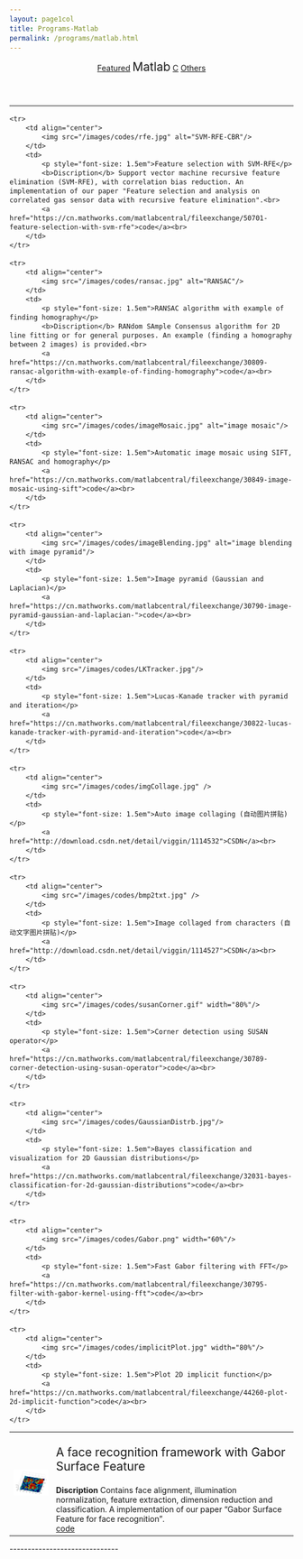 ```yaml
---
layout: page1col
title: Programs-Matlab
permalink: /programs/matlab.html
---
```


<header class="post-header">
	<div class="page-subtitle" >
		<a href="index.html">Featured</a>
		<span style="font-size: 1.5em">Matlab</span>
		<a href="c.html">C</a>
		<a href="others.html">Others</a>
	</div>
</header>

--------------------------------

<table border="0">
	<tr>
		<td style="width:15%" align="center">
			<img src="\images\codes\GSF_code16.png" alt="Gabor Surface Feature"/>
		</td>
		<td>
			<p style="font-size: 1.5em"> A face recognition framework with Gabor Surface Feature</p>
			<b>Discription</b> Contains face alignment, illumination normalization, feature extraction, dimension reduction and classification. A implementation of our paper “Gabor Surface Feature for face recognition”.<br>
			<a href="http://www.mathworks.com/matlabcentral/fileexchange/50697-gabor-surface-feature-for-face-recognition">code</a>
		</td>
	</tr>

	<tr>
		<td align="center">
			<img src="/images/codes/rfe.jpg" alt="SVM-RFE-CBR"/>
		</td>
		<td>
			<p style="font-size: 1.5em">Feature selection with SVM-RFE</p>
			<b>Discription</b> Support vector machine recursive feature elimination (SVM-RFE), with correlation bias reduction. An implementation of our paper "Feature selection and analysis on correlated gas sensor data with recursive feature elimination".<br>
			<a href="https://cn.mathworks.com/matlabcentral/fileexchange/50701-feature-selection-with-svm-rfe">code</a><br>
		</td>
	</tr>

	<tr>
		<td align="center">
			<img src="/images/codes/ransac.jpg" alt="RANSAC"/>
		</td>
		<td>
			<p style="font-size: 1.5em">RANSAC algorithm with example of finding homography</p>
			<b>Discription</b> RANdom SAmple Consensus algorithm for 2D line fitting or for general purposes. An example (finding a homography between 2 images) is provided.<br>
			<a href="https://cn.mathworks.com/matlabcentral/fileexchange/30809-ransac-algorithm-with-example-of-finding-homography">code</a><br>
		</td>
	</tr>

	<tr>
		<td align="center">
			<img src="/images/codes/imageMosaic.jpg" alt="image mosaic"/>
		</td>
		<td>
			<p style="font-size: 1.5em">Automatic image mosaic using SIFT, RANSAC and homography</p>
			<a href="https://cn.mathworks.com/matlabcentral/fileexchange/30849-image-mosaic-using-sift">code</a><br>
		</td>
	</tr>

	<tr>
		<td align="center">
			<img src="/images/codes/imageBlending.jpg" alt="image blending with image pyramid"/>
		</td>
		<td>
			<p style="font-size: 1.5em">Image pyramid (Gaussian and Laplacian)</p>
			<a href="https://cn.mathworks.com/matlabcentral/fileexchange/30790-image-pyramid-gaussian-and-laplacian-">code</a><br>
		</td>
	</tr>

	<tr>
		<td align="center">
			<img src="/images/codes/LKTracker.jpg"/>
		</td>
		<td>
			<p style="font-size: 1.5em">Lucas-Kanade tracker with pyramid and iteration</p>
			<a href="https://cn.mathworks.com/matlabcentral/fileexchange/30822-lucas-kanade-tracker-with-pyramid-and-iteration">code</a><br>
		</td>
	</tr>

	<tr>
		<td align="center">
			<img src="/images/codes/imgCollage.jpg" />
		</td>
		<td>
			<p style="font-size: 1.5em">Auto image collaging (自动图片拼贴)</p>
			<a href="http://download.csdn.net/detail/viggin/1114532">CSDN</a><br>
		</td>
	</tr>

	<tr>
		<td align="center">
			<img src="/images/codes/bmp2txt.jpg" />
		</td>
		<td>
			<p style="font-size: 1.5em">Image collaged from characters (自动文字图片拼贴)</p>
			<a href="http://download.csdn.net/detail/viggin/1114527">CSDN</a><br>
		</td>
	</tr>

	<tr>
		<td align="center">
			<img src="/images/codes/susanCorner.gif" width="80%"/>
		</td>
		<td>
			<p style="font-size: 1.5em">Corner detection using SUSAN operator</p>
			<a href="https://cn.mathworks.com/matlabcentral/fileexchange/30789-corner-detection-using-susan-operator">code</a><br>
		</td>
	</tr>

	<tr>
		<td align="center">
			<img src="/images/codes/GaussianDistrb.jpg"/>
		</td>
		<td>
			<p style="font-size: 1.5em">Bayes classification and visualization for 2D Gaussian distributions</p>
			<a href="https://cn.mathworks.com/matlabcentral/fileexchange/32031-bayes-classification-for-2d-gaussian-distributions">code</a><br>
		</td>
	</tr>

	<tr>
		<td align="center">
			<img src="/images/codes/Gabor.png" width="60%"/>
		</td>
		<td>
			<p style="font-size: 1.5em">Fast Gabor filtering with FFT</p>
			<a href="https://cn.mathworks.com/matlabcentral/fileexchange/30795-filter-with-gabor-kernel-using-fft">code</a><br>
		</td>
	</tr>

	<tr>
		<td align="center">
			<img src="/images/codes/implicitPlot.jpg" width="80%"/>
		</td>
		<td>
			<p style="font-size: 1.5em">Plot 2D implicit function</p>
			<a href="https://cn.mathworks.com/matlabcentral/fileexchange/44260-plot-2d-implicit-function">code</a><br>
		</td>
	</tr>
</table>
------------------------------
